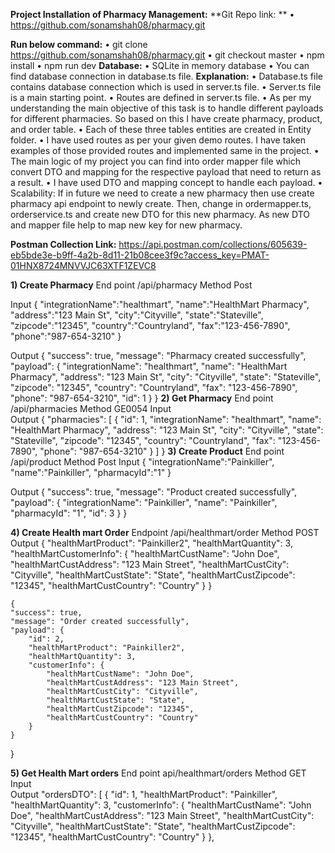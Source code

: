 **Project Installation of Pharmacy Management:**
**Git Repo link: **
•	https://github.com/sonamshah08/pharmacy.git

**Run below command:** 
•	git clone https://github.com/sonamshah08/pharmacy.git
•	git checkout master
•	npm install
•	npm run dev
**Database:**
•	SQLite in memory database
•	You can find database connection in database.ts file.
**Explanation:**
•	Database.ts file contains database connection which is used in server.ts file. 
•	Server.ts file is a main starting point.
•	Routes are defined in server.ts file.
•	As per my understanding the main objective of this task is to handle different payloads for different pharmacies. So based on this I have create pharmacy, product, and order table. 
•	Each of these three tables entities are created in Entity folder. 
•	I have used routes as per your given demo routes. I have taken examples of those provided routes and implemented same in the project.
•	The main logic of my project you can find into order mapper file which convert DTO and mapping for the respective payload that need to return as a result.
•	I have used DTO and mapping concept to handle each payload.
•	Scalability: If in future we need to create a new pharmacy then use create pharmacy api endpoint to newly create. Then, change in ordermapper.ts, orderservice.ts and create new DTO for this new pharmacy. As new DTO and mapper file help to map new key for new pharmacy.

**Postman Collection Link:** https://api.postman.com/collections/605639-eb5bde3e-b9ff-4a2b-8d11-21b08cee3f9c?access_key=PMAT-01HNX8724MNVVJC63XTF1ZEVC8


**1)	Create Pharmacy**
End point	/api/pharmacy
Method	Post

Input	{
    "integrationName":"healthmart",
    "name":"HealthMart Pharmacy",
    "address":"123 Main St",
    "city":"Cityville",
    "state":"Stateville",
    "zipcode":"12345",
    "country":"Countryland",
    "fax":"123-456-7890",
    "phone":"987-654-3210"
}


Output	{
    "success": true,
    "message": "Pharmacy created successfully",
    "payload": {
        "integrationName": "healthmart",
        "name": "HealthMart Pharmacy",
        "address": "123 Main St",
        "city": "Cityville",
        "state": "Stateville",
        "zipcode": "12345",
        "country": "Countryland",
        "fax": "123-456-7890",
        "phone": "987-654-3210",
        "id": 1
    }
}
**2)	Get Pharmacy**
End point	/api/pharmacies
Method	GE0054
Input	
Output	{
    "pharmacies": [
        {
            "id": 1,
            "integrationName": "healthmart",
            "name": "HealthMart Pharmacy",
            "address": "123 Main St",
            "city": "Cityville",
            "state": "Stateville",
            "zipcode": "12345",
            "country": "Countryland",
            "fax": "123-456-7890",
            "phone": "987-654-3210"
        }
    ]
}
**3)	Create Product**
End point	/api/product
Method	Post
Input	{
    "integrationName":"Painkiller",
    "name":"Painkiller",
    "pharmacyId":"1"
}

Output	{
    "success": true,
    "message": "Product created successfully",
    "payload": {
        "integrationName": "Painkiller",
        "name": "Painkiller",
        "pharmacyId": "1",
        "id": 3
    }
}

**4)	Create Health mart Order**
Endpoint	/api/healthmart/order
Method	POST
Output	{
"healthMartProduct": "Painkiller2",
"healthMartQuantity": 3,
"healthMartCustomerInfo": {
"healthMartCustName": "John Doe",
"healthMartCustAddress": "123 Main Street",
"healthMartCustCity": "Cityville",
"healthMartCustState": "State",
"healthMartCustZipcode": "12345",
"healthMartCustCountry": "Country"
}
}


	{
    "success": true,
    "message": "Order created successfully",
    "payload": {
        "id": 2,
        "healthMartProduct": "Painkiller2",
        "healthMartQuantity": 3,
        "customerInfo": {
            "healthMartCustName": "John Doe",
            "healthMartCustAddress": "123 Main Street",
            "healthMartCustCity": "Cityville",
            "healthMartCustState": "State",
            "healthMartCustZipcode": "12345",
            "healthMartCustCountry": "Country"
        }
    }
}

**5)	Get Health Mart orders**
End point	api/healthmart/orders
Method	GET
Input	
Output	 "ordersDTO": [
        {
            "id": 1,
            "healthMartProduct": "Painkiller",
            "healthMartQuantity": 3,
            "customerInfo": {
                "healthMartCustName": "John Doe",
                "healthMartCustAddress": "123 Main Street",
                "healthMartCustCity": "Cityville",
                "healthMartCustState": "State",
                "healthMartCustZipcode": "12345",
                "healthMartCustCountry": "Country"
            }
        },





